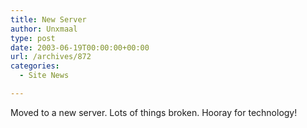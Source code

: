 ```yaml
---
title: New Server
author: Unxmaal
type: post
date: 2003-06-19T00:00:00+00:00
url: /archives/872
categories:
  - Site News

---
```

Moved to a new server. Lots of things broken. Hooray for technology!